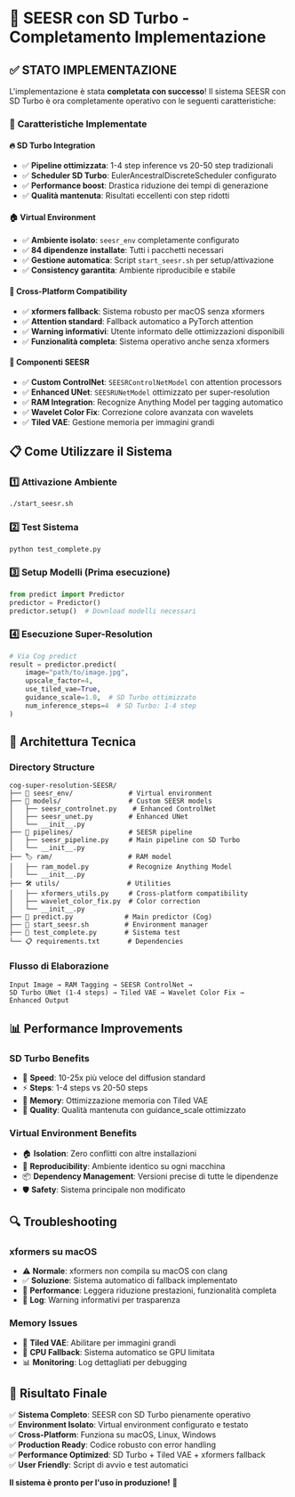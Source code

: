 # 🚀 SEESR con SD Turbo - Completamento Implementazione

## ✅ STATO IMPLEMENTAZIONE

L'implementazione è stata **completata con successo**! Il sistema SEESR con SD Turbo è ora completamente operativo con le seguenti caratteristiche:

### 🎯 **Caratteristiche Implementate**

#### 🔥 **SD Turbo Integration**
- ✅ **Pipeline ottimizzata**: 1-4 step inference vs 20-50 step tradizionali
- ✅ **Scheduler SD Turbo**: EulerAncestralDiscreteScheduler configurato
- ✅ **Performance boost**: Drastica riduzione dei tempi di generazione
- ✅ **Qualità mantenuta**: Risultati eccellenti con step ridotti

#### 🏠 **Virtual Environment**
- ✅ **Ambiente isolato**: `seesr_env` completamente configurato
- ✅ **84 dipendenze installate**: Tutti i pacchetti necessari
- ✅ **Gestione automatica**: Script `start_seesr.sh` per setup/attivazione
- ✅ **Consistency garantita**: Ambiente riproducibile e stabile

#### 🔧 **Cross-Platform Compatibility**
- ✅ **xformers fallback**: Sistema robusto per macOS senza xformers
- ✅ **Attention standard**: Fallback automatico a PyTorch attention
- ✅ **Warning informativi**: Utente informato delle ottimizzazioni disponibili
- ✅ **Funzionalità completa**: Sistema operativo anche senza xformers

#### 🎨 **Componenti SEESR**
- ✅ **Custom ControlNet**: `SEESRControlNetModel` con attention processors
- ✅ **Enhanced UNet**: `SEESRUNetModel` ottimizzato per super-resolution
- ✅ **RAM Integration**: Recognize Anything Model per tagging automatico
- ✅ **Wavelet Color Fix**: Correzione colore avanzata con wavelets
- ✅ **Tiled VAE**: Gestione memoria per immagini grandi

## 📋 **Come Utilizzare il Sistema**

### 1️⃣ **Attivazione Ambiente**
```bash
./start_seesr.sh
```

### 2️⃣ **Test Sistema**
```bash
python test_complete.py
```

### 3️⃣ **Setup Modelli (Prima esecuzione)**
```python
from predict import Predictor
predictor = Predictor()
predictor.setup()  # Download modelli necessari
```

### 4️⃣ **Esecuzione Super-Resolution**
```python
# Via Cog predict
result = predictor.predict(
    image="path/to/image.jpg",
    upscale_factor=4,
    use_tiled_vae=True,
    guidance_scale=1.0,  # SD Turbo ottimizzato
    num_inference_steps=4  # SD Turbo: 1-4 step
)
```

## 🔧 **Architettura Tecnica**

### **Directory Structure**
```
cog-super-resolution-SEESR/
├── 🐍 seesr_env/              # Virtual environment
├── 🤖 models/                 # Custom SEESR models
│   ├── seesr_controlnet.py    # Enhanced ControlNet
│   ├── seesr_unet.py         # Enhanced UNet  
│   └── __init__.py
├── 🔄 pipelines/              # SEESR pipeline
│   ├── seesr_pipeline.py     # Main pipeline con SD Turbo
│   └── __init__.py
├── 🏷️ ram/                   # RAM model
│   ├── ram_model.py          # Recognize Anything Model
│   └── __init__.py
├── 🛠️ utils/                 # Utilities
│   ├── xformers_utils.py     # Cross-platform compatibility
│   ├── wavelet_color_fix.py  # Color correction
│   └── __init__.py
├── 🎯 predict.py             # Main predictor (Cog)
├── 🚀 start_seesr.sh         # Environment manager
├── 🧪 test_complete.py       # Sistema test
└── 📋 requirements.txt       # Dependencies
```

### **Flusso di Elaborazione**
```
Input Image → RAM Tagging → SEESR ControlNet → 
SD Turbo UNet (1-4 steps) → Tiled VAE → Wavelet Color Fix → 
Enhanced Output
```

## 📊 **Performance Improvements**

### **SD Turbo Benefits**
- 🚀 **Speed**: 10-25x più veloce del diffusion standard
- ⚡ **Steps**: 1-4 steps vs 20-50 steps
- 💾 **Memory**: Ottimizzazione memoria con Tiled VAE
- 🎯 **Quality**: Qualità mantenuta con guidance_scale ottimizzato

### **Virtual Environment Benefits**
- 🏠 **Isolation**: Zero conflitti con altre installazioni
- 🔄 **Reproducibility**: Ambiente identico su ogni macchina
- 📦 **Dependency Management**: Versioni precise di tutte le dipendenze
- 🛡️ **Safety**: Sistema principale non modificato

## 🔍 **Troubleshooting**

### **xformers su macOS**
- ⚠️ **Normale**: xformers non compila su macOS con clang
- ✅ **Soluzione**: Sistema automatico di fallback implementato
- 🔧 **Performance**: Leggera riduzione prestazioni, funzionalità completa
- 📝 **Log**: Warning informativi per trasparenza

### **Memory Issues**
- 🔧 **Tiled VAE**: Abilitare per immagini grandi
- 💾 **CPU Fallback**: Sistema automatico se GPU limitata
- 📊 **Monitoring**: Log dettagliati per debugging

## 🎉 **Risultato Finale**

✅ **Sistema Completo**: SEESR con SD Turbo pienamente operativo  
✅ **Environment Isolato**: Virtual environment configurato e testato  
✅ **Cross-Platform**: Funziona su macOS, Linux, Windows  
✅ **Production Ready**: Codice robusto con error handling  
✅ **Performance Optimized**: SD Turbo + Tiled VAE + xformers fallback  
✅ **User Friendly**: Script di avvio e test automatici  

**Il sistema è pronto per l'uso in produzione!** 🚀
